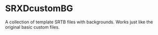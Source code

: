 # SRXDcustomBG
A collection of template SRTB files with backgrounds. Works just like the original basic custom files.
